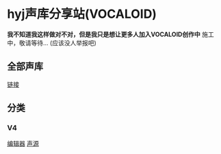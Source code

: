 # hyj声库分享站(VOCALOID)
**我不知道我这样做对不对，但是我只是想让更多人加入VOCALOID创作中**
施工中，敬请等待...
(应该没人举报吧)
## 全部声库
[链接](https://pan.huang1111.cn/s/4YGWsg)

## 分类
### V4
[编辑器](v4/editor.md)
[声源](v4/Singer-Library.md)
